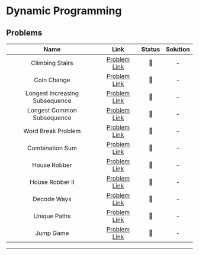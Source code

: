 # Dynamic Programming

## Problems

| Name | Link | Status | Solution |
|:-:|:-:|:-:|:-:|
| Climbing Stairs | [Problem Link](https://leetcode.com/problems/climbing-stairs/) |  :red_circle: | - |
| Coin Change | [Problem Link](https://leetcode.com/problems/coin-change/) |  :red_circle: | - |
| Longest Increasing Subsequence | [Problem Link](https://leetcode.com/problems/longest-increasing-subsequence/) |  :red_circle: | - |
| Longest Common Subsequence | [Problem Link](https://leetcode.com/problems/longest-increasing-subsequence/) |  :red_circle: | - |
| Word Break Problem | [Problem Link](https://leetcode.com/problems/word-break/) |  :red_circle: | - |
| Combination Sum | [Problem Link](https://leetcode.com/problems/combination-sum-iv/) |  :red_circle: | - |
| House Robber | [Problem Link](https://leetcode.com/problems/house-robber/) |  :red_circle: | - |
| House Robber II | [Problem Link](https://leetcode.com/problems/house-robber-ii/) |  :red_circle: | - |
| Decode Ways | [Problem Link](https://leetcode.com/problems/decode-ways/) |  :red_circle: | - |
| Unique Paths | [Problem Link](https://leetcode.com/problems/unique-paths/) |  :red_circle: | - |
| Jump Game | [Problem Link](https://leetcode.com/problems/jump-game/) |  :red_circle: | - |

---
